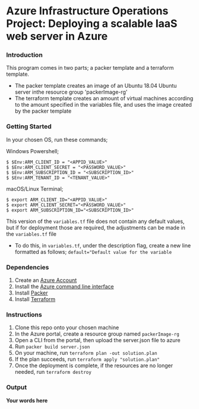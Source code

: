 # Azure Infrastructure Operations Project: Deploying a scalable IaaS web server in Azure

### Introduction
This program comes in two parts; a packer template and a terraform template. 
- The packer template creates an image of an Ubuntu 18.04 Ubuntu server inthe resource group 'packerImage-rg'
- The terraform template creates an amount of virtual machines according to the amount specified in the variables file, and uses the image created by the packer template 

### Getting Started
In your chosen OS, run these commands;

Windows Powershell;
```
$ $Env:ARM_CLIENT_ID = "<APPID_VALUE>"
$ $Env:ARM_CLIENT_SECRET = "<PASSWORD_VALUE>"
$ $Env:ARM_SUBSCRIPTION_ID = "<SUBSCRIPTION_ID>"
$ $Env:ARM_TENANT_ID = "<TENANT_VALUE>"
```

macOS/Linux Terminal;
```
$ export ARM_CLIENT_ID="<APPID_VALUE>"
$ export ARM_CLIENT_SECRET="<PASSWORD_VALUE>"
$ export ARM_SUBSCRIPTION_ID="<SUBSCRIPTION_ID>"
```

This version of the `variables.tf` file does not contain any default values, but if for deployment those are required, the adjustments can be made in the `variables.tf` file

- To do this, in `variables.tf`, under the description flag, create a new line formatted as follows; `default="Default value for the variable` 

### Dependencies
1. Create an [Azure Account](https://portal.azure.com) 
2. Install the [Azure command line interface](https://docs.microsoft.com/en-us/cli/azure/install-azure-cli?view=azure-cli-latest)
3. Install [Packer](https://www.packer.io/downloads)
4. Install [Terraform](https://www.terraform.io/downloads.html)

### Instructions
1. Clone this repo onto your chosen machine
2. In the Azure portal, create a resource group named `packerImage-rg`
3. Open a CLI from the portal, then upload the server.json file to azure
4. Run `packer build server.json`
5. On your machine, run `terraform plan -out solution.plan`
6. If the plan succeeds, run `terraform apply "solution.plan"`
7. Once the deployment is complete, if the resources are no longer needed, run `terraform destroy`

### Output
**Your words here**

